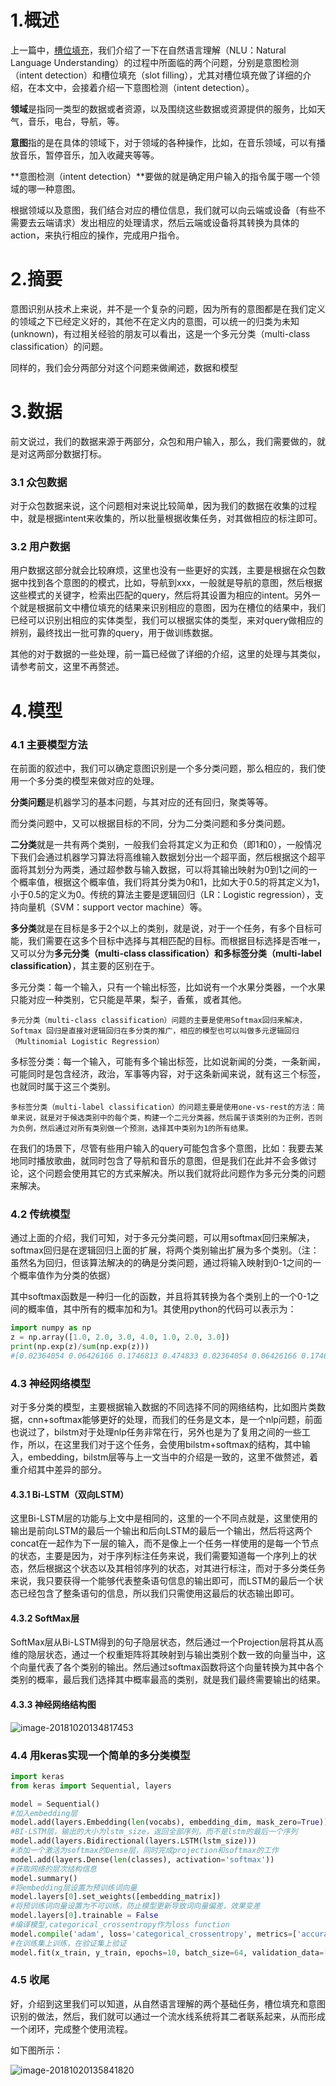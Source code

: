 # 1.概述

上一篇中，[槽位填充](01_slot_filling.md)，我们介绍了一下在自然语言理解（NLU：Natural Language Understanding）的过程中所面临的两个问题，分别是意图检测（intent detection）和槽位填充（slot filling），尤其对槽位填充做了详细的介绍，在本文中，会接着介绍一下意图检测（intent detection）。

**领域**是指同一类型的数据或者资源，以及围绕这些数据或资源提供的服务，比如天气，音乐，电台，导航，等。

**意图**指的是在具体的领域下，对于领域的各种操作，比如，在音乐领域，可以有播放音乐，暂停音乐，加入收藏夹等等。

**意图检测（intent detection）**要做的就是确定用户输入的指令属于哪一个领域的哪一种意图。

根据领域以及意图，我们结合对应的槽位信息，我们就可以向云端或设备（有些不需要去云端请求）发出相应的处理请求，然后云端或设备将其转换为具体的action，来执行相应的操作，完成用户指令。

# 2.摘要

意图识别从技术上来说，并不是一个复杂的问题，因为所有的意图都是在我们定义的领域之下已经定义好的，其他不在定义内的意图，可以统一的归类为未知(unknown)，有过相关经验的朋友可以看出，这是一个多元分类（multi-class classification）的问题。

同样的，我们会分两部分对这个问题来做阐述，数据和模型

# 3.数据

前文说过，我们的数据来源于两部分，众包和用户输入，那么，我们需要做的，就是对这两部分数据打标。

### 3.1 众包数据

对于众包数据来说，这个问题相对来说比较简单，因为我们的数据在收集的过程中，就是根据intent来收集的，所以批量根据收集任务，对其做相应的标注即可。

### 3.2 用户数据

用户数据这部分就会比较麻烦，这里也没有一些更好的实践，主要是根据在众包数据中找到各个意图的的模式，比如，导航到xxx，一般就是导航的意图，然后根据这些模式的关键字，检索出匹配的query，然后将其设置为相应的intent。另外一个就是根据前文中槽位填充的结果来识别相应的意图，因为在槽位的结果中，我们已经可以识别出相应的实体类型，我们可以根据实体的类型，来对query做相应的辨别，最终找出一批可靠的query，用于做训练数据。

其他的对于数据的一些处理，前一篇已经做了详细的介绍，这里的处理与其类似，请参考前文，这里不再赘述。

# 4.模型

### 4.1 主要模型方法

在前面的叙述中，我们可以确定意图识别是一个多分类问题，那么相应的，我们使用一个多分类的模型来做对应的处理。

**分类问题**是机器学习的基本问题，与其对应的还有回归，聚类等等。

而分类问题中，又可以根据目标的不同，分为二分类问题和多分类问题。

**二分类**就是一共有两个类别，一般我们会将其定义为正和负（即1和0），一般情况下我们会通过机器学习算法将高维输入数据划分出一个超平面，然后根据这个超平面将其划分为两类，通过超参数与输入数据，可以将其输出映射为0到1之间的一个概率值，根据这个概率值，我们将其分类为0和1，比如大于0.5的将其定义为1，小于0.5的定义为0。传统的算法主要是逻辑回归（LR：Logistic regression），支持向量机（SVM：support vector machine）等。

**多分类**就是在目标是多于2个以上的类别，就是说，对于一个任务，有多个目标可能，我们需要在这多个目标中选择与其相匹配的目标。而根据目标选择是否唯一，又可以分为**多元分类（multi-class classification）**和**多标签分类（multi-label classification）**，其主要的区别在于。

多元分类：每一个输入，只有一个输出标签，比如说有一个水果分类器，一个水果只能对应一种类别，它只能是苹果，梨子，香蕉，或者其他。
```
多元分类（multi-class classification）问题的主要是使用Softmax回归来解决，Softmax 回归是直接对逻辑回归在多分类的推广，相应的模型也可以叫做多元逻辑回归（Multinomial Logistic Regression）
```
多标签分类：每一个输入，可能有多个输出标签，比如说新闻的分类，一条新闻，可能同时是包含经济，政治，军事等内容，对于这条新闻来说，就有这三个标签，也就同时属于这三个类别。

```
多标签分类（multi-label classification）的问题主要是使用one-vs-rest的方法：简单来说，就是对于候选类别中的每个类，构建一个二元分类器，然后属于该类别的为正例，否则为负例，然后通过对所有类别做一个预测，选择其中类别为1的所有结果。
```
在我们的场景下，尽管有些用户输入的query可能包含多个意图，比如：我要去某地同时播放歌曲，就同时包含了导航和音乐的意图，但是我们在此并不会多做讨论，这个问题会使用其它的方式来解决。所以我们就将此问题作为多元分类的问题来解决。

### 4.2 传统模型

通过上面的介绍，我们可知，对于多元分类问题，可以用softmax回归来解决，softmax回归是在逻辑回归上面的扩展，将两个类别输出扩展为多个类别。（注：虽然名为回归，但该算法解决的的确是分类问题，通过将输入映射到0-1之间的一个概率值作为分类的依据）

其中softmax函数是一种归一化的函数，并且将其转换为各个类别上的一个0-1之间的概率值，其中所有的概率加和为1。其使用python的代码可以表示为：

```python
import numpy as np
z = np.array([1.0, 2.0, 3.0, 4.0, 1.0, 2.0, 3.0])
print(np.exp(z)/sum(np.exp(z)))
#[0.02364054 0.06426166 0.1746813 0.474833 0.02364054 0.06426166 0.1746813 ]
```

### 4.3 神经网络模型

对于多分类的模型，主要根据输入数据的不同选择不同的网络结构，比如图片类数据，cnn+softmax能够更好的处理，而我们的任务是文本，是一个nlp问题，前面也说过了，bilstm对于处理nlp任务非常在行，另外也是为了复用之间的一些工作，所以，在这里我们对于这个任务，会使用bilstm+softmax的结构，其中输入，embedding，bilstm层等与上一文当中的介绍是一致的，这里不做赘述，着重介绍其中差异的部分。

#### 4.3.1 Bi-LSTM（双向LSTM）

这里Bi-LSTM层的功能与上文中是相同的，这里的一个不同点就是，这里使用的输出是前向LSTM的最后一个输出和后向LSTM的最后一个输出，然后将这两个concat在一起作为下一层的输入，而不是像上一个任务一样使用的是每一个节点的状态，主要是因为，对于序列标注任务来说，我们需要知道每一个序列上的状态，然后根据这个状态以及其相邻序列的状态，对其进行标注，而对于多分类任务来说，我只要获得一个能够代表整条语句信息的输出即可，而LSTM的最后一个状态已经包含了整条语句的信息，所以我们只需使用这最后的状态输出即可。

#### 4.3.2 SoftMax层

SoftMax层从Bi-LSTM得到的句子隐层状态，然后通过一个Projection层将其从高维的隐层状态，通过一个权重矩阵将其映射到与输出类别个数一致的向量当中，这个向量代表了各个类别的输出。然后通过softmax函数将这个向量转换为其中各个类别的概率，最后我们选择其中概率最高的类别，就是我们最终需要输出的结果。

#### 4.3.3 神经网络结构图

![image-20181020134817453](images/image-20181020134817453.png)



### 4.4 用keras实现一个简单的多分类模型

```python
import keras
from keras import Sequential, layers

model = Sequential()
#加入embedding层
model.add(layers.Embedding(len(vocabs), embedding_dim, mask_zero=True))
#BI-LSTM层，输出的大小为lstm_size，返回全部序列，而不是lstm的最后一个序列
model.add(layers.Bidirectional(layers.LSTM(lstm_size)))
#添加一个激活为softmax的Dense层，同时完成projection和softmax的工作
model.add(layers.Dense(len(classes), activation='softmax'))
#获取网络的层次结构信息
model.summary()
#将embedding层设置为预训练词向量
model.layers[0].set_weights([embedding_matrix])
#将预训练词向量设置为不可训练，防止模型更新导致词向量偏差，效果变差
model.layers[0].trainable = False
#编译模型,categorical_crossentropy作为loss function
model.compile('adam', loss='categorical_crossentropy', metrics=['accuracy'])
#在训练集上训练，在验证集上验证
model.fit(x_train, y_train, epochs=10, batch_size=64, validation_data=[x_valid, y_valid])
```

### 4.5 收尾

好，介绍到这里我们可以知道，从自然语言理解的两个基础任务，槽位填充和意图识别的做法，然后，我们就可以通过一个流水线系统将其二者联系起来，从而形成一个闭环，完成整个使用流程。

如下图所示：

![image-20181020135841820](images/image-20181020135841820.png)


